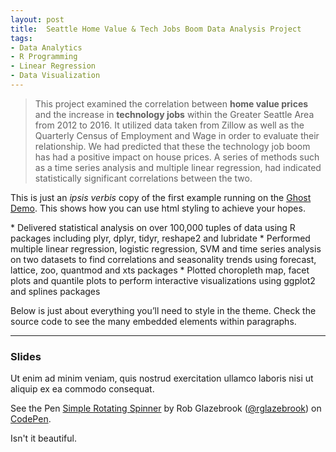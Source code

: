 ```yaml
---
layout: post
title:  Seattle Home Value & Tech Jobs Boom Data Analysis Project
tags:
- Data Analytics
- R Programming
- Linear Regression
- Data Visualization
---
```


> This project examined the correlation between **home value prices** and the increase in **technology jobs** within the Greater Seattle Area from 2012 to 2016. It utilized data taken from Zillow as well as the Quarterly Census of Employment and Wage in order to evaluate their relationship. We had predicted that these the technology job boom has had a positive impact on house prices. A series of methods such as a time series analysis and multiple linear regression, had indicated statistically significant correlations between the two.

<p>This is just an <em>ipsis verbis</em> copy of the first example running on the <a href="http://demo.ghost.io">Ghost Demo</a>. This shows how you can use html styling to achieve your hopes.</p>
* Delivered statistical analysis on over 100,000 tuples of data using R packages including plyr, dplyr, tidyr, reshape2 and lubridate
* Performed multiple linear regression, logistic regression, SVM and time series analysis on two datasets to find correlations and seasonality trends using forecast, lattice, zoo, quantmod and xts packages
* Plotted choropleth map, facet plots and quantile plots to perform interactive visualizations using ggplot2 and splines packages
<p>Below is just about everything you’ll need to style in the theme. Check the source code to see the many embedded elements within paragraphs.</p>

<hr />

<h3 id="slides">Slides</h3>

<p>Ut enim ad minim veniam, quis nostrud exercitation ullamco laboris nisi ut aliquip ex ea commodo consequat.</p>

<script async class="speakerdeck-embed" data-id="f4b5d0a178614c38a8ce2a38ff6dd514" data-ratio="1.77777777777778" src="//speakerdeck.com/assets/embed.js"></script>


<p>See the Pen <a href='http://codepen.io/rglazebrook/pen/bcqhe/'>Simple Rotating Spinner</a> by Rob Glazebrook (<a href='http://codepen.io/rglazebrook'>@rglazebrook</a>) on <a href='http://codepen.io'>CodePen</a>.</p>  

<p></div><script async src="//codepen.io/assets/embed/ei.js"></script></p>

<p>Isn't it beautiful.</p>

